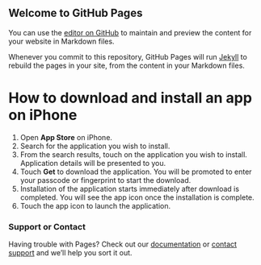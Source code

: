 ## Welcome to GitHub Pages

You can use the [editor on GitHub](https://github.com/olivelakra/olivelakra.github.io/edit/master/index.md) to maintain and preview the content for your website in Markdown files.

Whenever you commit to this repository, GitHub Pages will run [Jekyll](https://jekyllrb.com/) to rebuild the pages in your site, from the content in your Markdown files.

# How to download and install an app on iPhone

1.	Open **App Store** on iPhone.
2.	Search for the application you wish to install.
3.	From the search results, touch on the application you wish to install. Application details will be presented to you.
4.	Touch **Get** to download the application. You will be promoted to enter your passcode or fingerprint to start the download.
5.	Installation of the application starts immediately after download is completed. You will see the app icon once the installation is complete.
6.	Touch the app icon to launch the application.








### Support or Contact

Having trouble with Pages? Check out our [documentation](https://help.github.com/categories/github-pages-basics/) or [contact support](https://github.com/contact) and we’ll help you sort it out.
